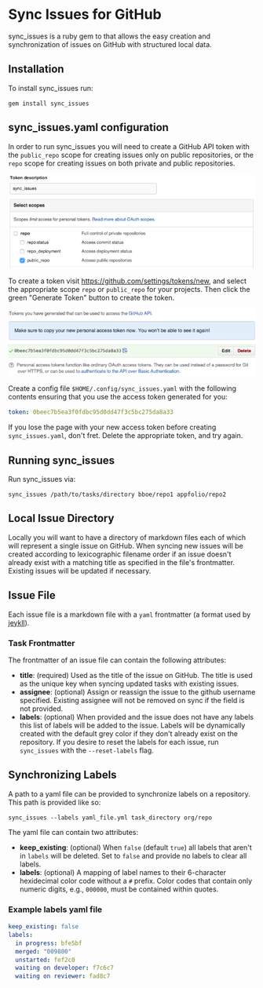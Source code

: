 # Sync Issues for GitHub

sync_issues is a ruby gem to that allows the easy creation and synchronization
of issues on GitHub with structured local data.


## Installation

To install sync_issues run:

    gem install sync_issues


## sync_issues.yaml configuration

In order to run sync_issues you will need to create a GitHub API token with the
`public_repo` scope for creating issues only on public repositories, or the
`repo` scope for creating issues on both private and public repositories.

![Generate Access Token](img/access_token_generate.png)

To create a token visit https://github.com/settings/tokens/new, and select the
appropriate scope `repo` or `public_repo` for your projects. Then click the
green "Generate Token" button to create the token.

![New Access Token](img/access_token_new.png)

Create a config file `$HOME/.config/sync_issues.yaml` with the following
contents ensuring that you use the access token generated for you:

```yaml
token: 0beec7b5ea3f0fdbc95d0dd47f3c5bc275da8a33
```

If you lose the page with your new access token before creating
`sync_issues.yaml`, don't fret. Delete the appropriate token, and try again.


## Running sync_issues

Run sync_issues via:

    sync_issues /path/to/tasks/directory bboe/repo1 appfolio/repo2


## Local Issue Directory

Locally you will want to have a directory of markdown files each of which will
represent a single issue on GitHub. When syncing new issues will be created
according to lexicographic filename order if an issue doesn't already exist
with a matching title as specified in the file's frontmatter. Existing issues
will be updated if necessary.

## Issue File

Each issue file is a markdown file with a `yaml` frontmatter (a format used by
[jeykll](http://jekyllrb.com/docs/frontmatter/)).

### Task Frontmatter

The frontmatter of an issue file can contain the following attributes:

* __title__: (required) Used as the title of the issue on GitHub. The title is
  used as the unique key when syncing updated tasks with existing issues.
* __assignee__: (optional) Assign or reassign the issue to the github username
  specified. Existing assignee will not be removed on sync if the field is not
  provided.
* __labels__: (optional) When provided and the issue does not have any labels
  this list of labels will be added to the issue. Labels will be dynamically
  created with the default grey color if they don't already exist on the
  repository. If you desire to reset the labels for each issue, run
  ``sync_issues`` with the ``--reset-labels`` flag.

## Synchronizing Labels

A path to a yaml file can be provided to synchronize labels on a
repository. This path is provided like so:

    sync_issues --labels yaml_file.yml task_directory org/repo

The yaml file can contain two attributes:

* __keep_existing__: (optional) When ``false`` (default ``true``) all labels
  that aren't in ``labels`` will be deleted. Set to ``false`` and provide no
  labels to clear all labels.
* __labels__: (optional) A mapping of label names to their 6-character
  hexidecimal color code without a `#` prefix. Color codes that contain only
  numeric digits, e.g., `000000`, must be contained within quotes.

### Example labels yaml file

```yaml
keep_existing: false
labels:
  in progress: bfe5bf
  merged: "009800"
  unstarted: fef2c0
  waiting on developer: f7c6c7
  waiting on reviewer: fad8c7
```
